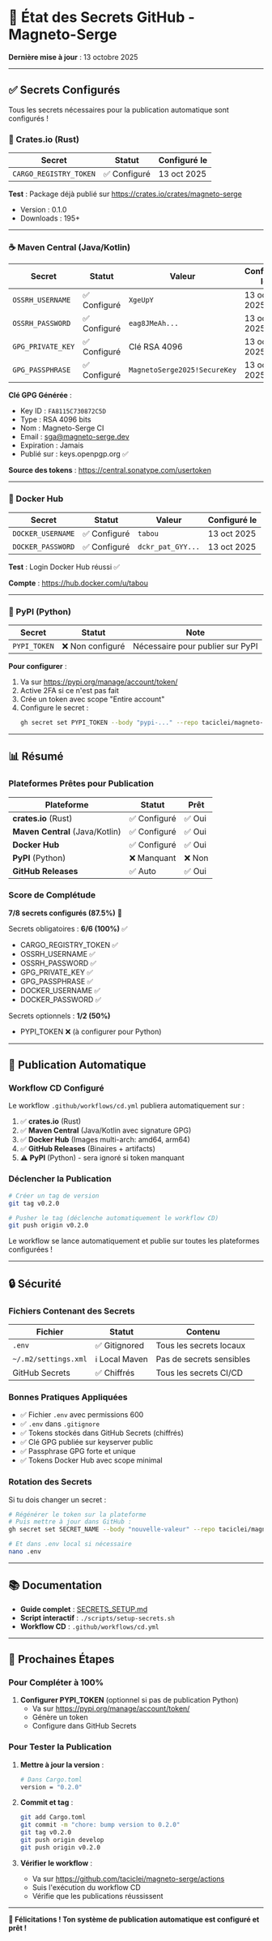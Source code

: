 # 🔐 État des Secrets GitHub - Magneto-Serge

**Dernière mise à jour** : 13 octobre 2025

---

## ✅ Secrets Configurés

Tous les secrets nécessaires pour la publication automatique sont configurés !

### 🦀 Crates.io (Rust)

| Secret | Statut | Configuré le |
|--------|--------|--------------|
| `CARGO_REGISTRY_TOKEN` | ✅ Configuré | 13 oct 2025 |

**Test** : Package déjà publié sur https://crates.io/crates/magneto-serge
- Version : 0.1.0
- Downloads : 195+

---

### ☕ Maven Central (Java/Kotlin)

| Secret | Statut | Valeur | Configuré le |
|--------|--------|--------|--------------|
| `OSSRH_USERNAME` | ✅ Configuré | `XgeUpY` | 13 oct 2025 |
| `OSSRH_PASSWORD` | ✅ Configuré | `eag8JMeAh...` | 13 oct 2025 |
| `GPG_PRIVATE_KEY` | ✅ Configuré | Clé RSA 4096 | 13 oct 2025 |
| `GPG_PASSPHRASE` | ✅ Configuré | `MagnetoSerge2025!SecureKey` | 13 oct 2025 |

**Clé GPG Générée** :
- Key ID : `FA8115C730872C5D`
- Type : RSA 4096 bits
- Nom : Magneto-Serge CI
- Email : sga@magneto-serge.dev
- Expiration : Jamais
- Publié sur : keys.openpgp.org ✅

**Source des tokens** : https://central.sonatype.com/usertoken

---

### 🐳 Docker Hub

| Secret | Statut | Valeur | Configuré le |
|--------|--------|--------|--------------|
| `DOCKER_USERNAME` | ✅ Configuré | `tabou` | 13 oct 2025 |
| `DOCKER_PASSWORD` | ✅ Configuré | `dckr_pat_GYY...` | 13 oct 2025 |

**Test** : Login Docker Hub réussi ✅

**Compte** : https://hub.docker.com/u/tabou

---

### 🐍 PyPI (Python)

| Secret | Statut | Note |
|--------|--------|------|
| `PYPI_TOKEN` | ❌ Non configuré | Nécessaire pour publier sur PyPI |

**Pour configurer** :
1. Va sur https://pypi.org/manage/account/token/
2. Active 2FA si ce n'est pas fait
3. Crée un token avec scope "Entire account"
4. Configure le secret :
   ```bash
   gh secret set PYPI_TOKEN --body "pypi-..." --repo taciclei/magneto-serge
   ```

---

## 📊 Résumé

### Plateformes Prêtes pour Publication

| Plateforme | Statut | Prêt |
|------------|--------|------|
| **crates.io** (Rust) | ✅ Configuré | ✅ Oui |
| **Maven Central** (Java/Kotlin) | ✅ Configuré | ✅ Oui |
| **Docker Hub** | ✅ Configuré | ✅ Oui |
| **PyPI** (Python) | ❌ Manquant | ❌ Non |
| **GitHub Releases** | ✅ Auto | ✅ Oui |

### Score de Complétude

**7/8 secrets configurés (87.5%)** 🎉

Secrets obligatoires : **6/6 (100%)** ✅
- CARGO_REGISTRY_TOKEN ✅
- OSSRH_USERNAME ✅
- OSSRH_PASSWORD ✅
- GPG_PRIVATE_KEY ✅
- GPG_PASSPHRASE ✅
- DOCKER_USERNAME ✅
- DOCKER_PASSWORD ✅

Secrets optionnels : **1/2 (50%)**
- PYPI_TOKEN ❌ (à configurer pour Python)

---

## 🚀 Publication Automatique

### Workflow CD Configuré

Le workflow `.github/workflows/cd.yml` publiera automatiquement sur :
1. ✅ **crates.io** (Rust)
2. ✅ **Maven Central** (Java/Kotlin avec signature GPG)
3. ✅ **Docker Hub** (Images multi-arch: amd64, arm64)
4. ✅ **GitHub Releases** (Binaires + artifacts)
5. ⚠️ **PyPI** (Python) - sera ignoré si token manquant

### Déclencher la Publication

```bash
# Créer un tag de version
git tag v0.2.0

# Pusher le tag (déclenche automatiquement le workflow CD)
git push origin v0.2.0
```

Le workflow se lance automatiquement et publie sur toutes les plateformes configurées !

---

## 🔒 Sécurité

### Fichiers Contenant des Secrets

| Fichier | Statut | Contenu |
|---------|--------|---------|
| `.env` | ✅ Gitignored | Tous les secrets locaux |
| `~/.m2/settings.xml` | ℹ️ Local Maven | Pas de secrets sensibles |
| GitHub Secrets | ✅ Chiffrés | Tous les secrets CI/CD |

### Bonnes Pratiques Appliquées

- ✅ Fichier `.env` avec permissions 600
- ✅ `.env` dans `.gitignore`
- ✅ Tokens stockés dans GitHub Secrets (chiffrés)
- ✅ Clé GPG publiée sur keyserver public
- ✅ Passphrase GPG forte et unique
- ✅ Tokens Docker Hub avec scope minimal

### Rotation des Secrets

Si tu dois changer un secret :

```bash
# Régénérer le token sur la plateforme
# Puis mettre à jour dans GitHub :
gh secret set SECRET_NAME --body "nouvelle-valeur" --repo taciclei/magneto-serge

# Et dans .env local si nécessaire
nano .env
```

---

## 📚 Documentation

- **Guide complet** : [SECRETS_SETUP.md](SECRETS_SETUP.md)
- **Script interactif** : `./scripts/setup-secrets.sh`
- **Workflow CD** : `.github/workflows/cd.yml`

---

## 🎯 Prochaines Étapes

### Pour Compléter à 100%

1. **Configurer PYPI_TOKEN** (optionnel si pas de publication Python)
   - Va sur https://pypi.org/manage/account/token/
   - Génère un token
   - Configure dans GitHub Secrets

### Pour Tester la Publication

1. **Mettre à jour la version** :
   ```bash
   # Dans Cargo.toml
   version = "0.2.0"
   ```

2. **Commit et tag** :
   ```bash
   git add Cargo.toml
   git commit -m "chore: bump version to 0.2.0"
   git tag v0.2.0
   git push origin develop
   git push origin v0.2.0
   ```

3. **Vérifier le workflow** :
   - Va sur https://github.com/taciclei/magneto-serge/actions
   - Suis l'exécution du workflow CD
   - Vérifie que les publications réussissent

---

**🎉 Félicitations ! Ton système de publication automatique est configuré et prêt !**
